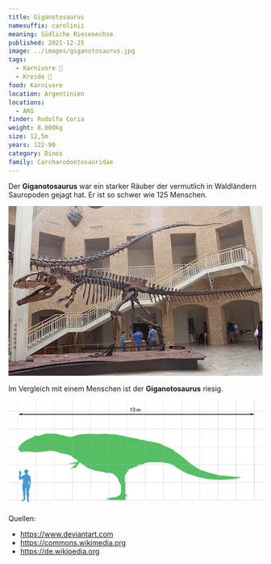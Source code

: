```yaml
---
title: Giganotosaurus
namesuffix: carolinii
meaning: Südliche Riesenechse
published: 2021-12-25
image: ../images/giganotosaurus.jpg
tags:
  - Karnivore 🥩
  - Kreide 🦴
food: Karnivore
location: Argentinien
locations:
  - ARG
finder: Rodolfo Coria
weight: 8.000kg
size: 12,5m
years: 122-90
category: Dinos
family: Carcharodontosauridae
---
```

Der **Giganotosaurus** war ein starker Räuber der vermutlich in Waldländern Sauropoden gejagt hat. Er ist so schwer wie 125 Menschen.

![Giganotosaurusskelett](../images/giganotosaurus-skelett.jpg)

Im Vergleich mit einem Menschen ist der **Giganotosaurus** riesig.

![Größen Vergleich Giganotosaurus ](../images/giganotosaurusvergleich.png)

Quellen:

* <https://www.deviantart.com>
* <https://commons.wikimedia.org>
* <https://de.wikipedia.org>
